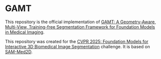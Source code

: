 # GAMT


This repository is the official implementation of [GAMT: A Geometry-Aware, Multi-View, Training-free Segmentation Framework for Foundation Models in Medical Imaging](https://openreview.net/forum?id=DeeoLKgCVU).

This repository was created for the [CVPR 2025: Foundation Models for Interactive 3D Biomedical Image Segmentation](https://www.codabench.org/competitions/5263/) challenge. It is based on [SAM-Med2D](https://github.com/OpenGVLab/SAM-Med2D).


